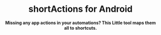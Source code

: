 <div align="center">
	<h1>shortActions for Android</h1>
	<p>
		<b>Missing any app actions in your automations? This Little tool maps them all to shortcuts.</b>
	</p>
	<br>
</div>
